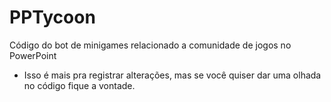 # PPTycoon

Código do bot de minigames relacionado a comunidade de jogos no PowerPoint

- Isso é mais pra registrar alterações, mas se você quiser dar uma olhada no código fique a vontade.
